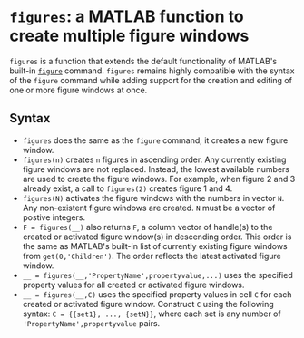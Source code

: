 # `figures`: a MATLAB function to create multiple figure windows
`figures` is a function that extends the default functionality of MATLAB's built-in [`figure`](http://mathworks.com/help/matlab/ref/figure.html) command. `figures` remains highly compatible with the syntax of the `figure` command while adding support for the creation and editing of one or more figure windows at once.

## Syntax
 - `figures` does the same as the `figure` command; it creates a new figure window.
 - `figures(n)` creates `n` figures in ascending order. Any currently existing figure windows are not replaced. Instead, the lowest available numbers are used to create the figure windows. For example, when figure 2 and 3 already exist, a call to `figures(2)` creates figure 1 and 4.
 - `figures(N)` activates the figure windows with the numbers in vector `N`. Any non-existent figure windows are created. `N` must be a vector of postive integers.
 - `F = figures(__)` also returns `F`, a column vector of handle(s) to the created or activated figure window(s) in descending order. This order is the same as MATLAB's built-in list of currently existing figure windows from `get(0,'Children')`. The order reflects the latest activated figure window.
 - `__ = figures(__,'PropertyName',propertyvalue,...)` uses the specified property values for all created or activated figure windows.
 - `__ = figures(__,C)` uses the specified property values in cell `C` for each created or activated figure window. Construct `C` using the following syntax: `C = {{set1}, ..., {setN}}`, where each set is any number of `'PropertyName',propertyvalue` pairs.
